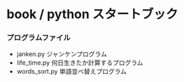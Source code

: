 # book / python スタートブック

### プログラムファイル
- janken.py    ジャンケンプログラム
- life_time.py   何日生きたか計算するプログラム
- words_sort.py   単語並べ替えプログラム
